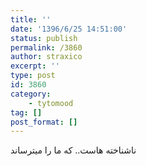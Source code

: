 ```yaml
---
title: ''
date: '1396/6/25 14:51:00'
status: publish
permalink: /3860
author: straxico
excerpt: ''
type: post
id: 3860
category:
    - tytomood
tag: []
post_format: []
---
```

ناشناخته هاست.. که ما را میترساند
